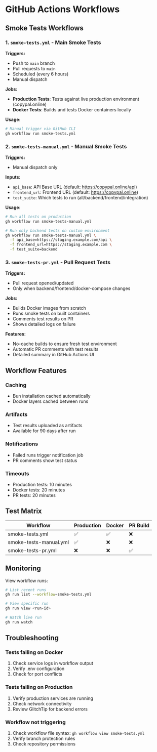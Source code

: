 # GitHub Actions Workflows

## Smoke Tests Workflows

### 1. `smoke-tests.yml` - Main Smoke Tests

**Triggers:**
- Push to `main` branch
- Pull requests to `main`
- Scheduled (every 6 hours)
- Manual dispatch

**Jobs:**
- **Production Tests**: Tests against live production environment (copypal.online)
- **Docker Tests**: Builds and tests Docker containers locally

**Usage:**
```bash
# Manual trigger via GitHub CLI
gh workflow run smoke-tests.yml
```

### 2. `smoke-tests-manual.yml` - Manual Smoke Tests

**Triggers:**
- Manual dispatch only

**Inputs:**
- `api_base`: API Base URL (default: https://copypal.online/api)
- `frontend_url`: Frontend URL (default: https://copypal.online)
- `test_suite`: Which tests to run (all/backend/frontend/integration)

**Usage:**
```bash
# Run all tests on production
gh workflow run smoke-tests-manual.yml

# Run only backend tests on custom environment
gh workflow run smoke-tests-manual.yml \
  -f api_base=https://staging.example.com/api \
  -f frontend_url=https://staging.example.com \
  -f test_suite=backend
```

### 3. `smoke-tests-pr.yml` - Pull Request Tests

**Triggers:**
- Pull request opened/updated
- Only when backend/frontend/docker-compose changes

**Jobs:**
- Builds Docker images from scratch
- Runs smoke tests on built containers
- Comments test results on PR
- Shows detailed logs on failure

**Features:**
- No-cache builds to ensure fresh test environment
- Automatic PR comments with test results
- Detailed summary in GitHub Actions UI

## Workflow Features

### Caching
- Bun installation cached automatically
- Docker layers cached between runs

### Artifacts
- Test results uploaded as artifacts
- Available for 90 days after run

### Notifications
- Failed runs trigger notification job
- PR comments show test status

### Timeouts
- Production tests: 10 minutes
- Docker tests: 20 minutes
- PR tests: 20 minutes

## Test Matrix

| Workflow | Production | Docker | PR Build |
|----------|-----------|--------|----------|
| smoke-tests.yml | ✅ | ✅ | ❌ |
| smoke-tests-manual.yml | ✅ | ❌ | ❌ |
| smoke-tests-pr.yml | ❌ | ❌ | ✅ |

## Monitoring

View workflow runs:
```bash
# List recent runs
gh run list --workflow=smoke-tests.yml

# View specific run
gh run view <run-id>

# Watch live run
gh run watch
```

## Troubleshooting

### Tests failing on Docker
1. Check service logs in workflow output
2. Verify .env configuration
3. Check for port conflicts

### Tests failing on Production
1. Verify production services are running
2. Check network connectivity
3. Review GlitchTip for backend errors

### Workflow not triggering
1. Check workflow file syntax: `gh workflow view smoke-tests.yml`
2. Verify branch protection rules
3. Check repository permissions
